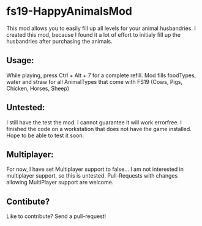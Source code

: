 # fs19-HappyAnimalsMod
This mod allows you to easily fill up all levels for your animal husbandries. I created this mod, because I found it a lot of effort to initialy fill up
the husbandries after purchasing the animals.

## Usage:
While playing, press Ctrl + Alt + 7 for a complete refill.
Mod fills foodTypes, water and straw for all AnimalTypes that come with FS19 (Cows, Pigs, Chicken, Horses, Sheep)

## Untested:
I still have the test the mod. I cannot guarantee it will work errorfree. I finished the code on a workstation that does not have the game installed.
Hope to be able to test it soon.

## Multiplayer:
For now, I have set Multiplayer support to false... I am not interested in multiplayer support, so this is untested.
Pull-Requests with changes allowing MultiPlayer support are welcome.

## Contibute?
Like to contribute? Send a pull-request!